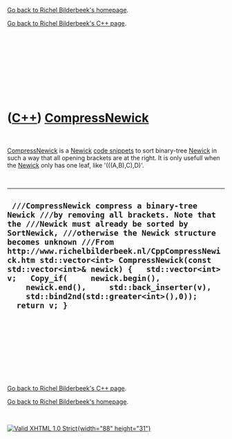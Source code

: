 [Go back to Richel Bilderbeek's homepage](index.htm).

[Go back to Richel Bilderbeek's C++ page](Cpp.htm).

 

 

 

 

 

([C++](Cpp.htm)) [CompressNewick](CppCompressNewick.htm)
========================================================

 

[CompressNewick](CppCompressNewick.htm) is a [Newick](CppNewick.htm)
[code snippets](CppCodeSnippets.htm) to sort binary-tree
[Newick](CppNewick.htm) in such a way that all opening brackets are at
the right. It is only usefull when the [Newick](CppNewick.htm) only has
one leaf, like '(((A,B),C),D)'.

 

  ------------------------------------------------------------------------------------------------------------------------------------------------------------------------------------------------------------------------------------------------------------------------------------------------------------------------------------------------------------------------------------------------------------------------------------------------------------------------------------------
  ` ///CompressNewick compress a binary-tree Newick ///by removing all brackets. Note that the ///Newick must already be sorted by SortNewick, ///otherwise the Newick structure becomes unknown ///From http://www.richelbilderbeek.nl/CppCompressNewick.htm std::vector<int> CompressNewick(const std::vector<int>& newick) {   std::vector<int> v;   Copy_if(     newick.begin(),     newick.end(),     std::back_inserter(v),     std::bind2nd(std::greater<int>(),0));   return v; }`
  ------------------------------------------------------------------------------------------------------------------------------------------------------------------------------------------------------------------------------------------------------------------------------------------------------------------------------------------------------------------------------------------------------------------------------------------------------------------------------------------

 

 

 

 

 

[Go back to Richel Bilderbeek's C++ page](Cpp.htm).

[Go back to Richel Bilderbeek's homepage](index.htm).

 

[![Valid XHTML 1.0 Strict](valid-xhtml10.png){width="88"
height="31"}](http://validator.w3.org/check?uri=referer)
